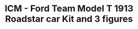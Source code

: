 ---
layout: product
title: "ICM - Ford Team Model T 1913 Roadstar car Kit and 3 figures"
price: "TBA" 
desc: "N/A"
img_path: "/assets/img/ICM24007.jpg"
brand: "N/A"
available: false
special_offer: false
new: false
soon: false
cat: "010000"
subcat: "013600"
subsubcat: "0N/A"
sifra: "ICM24007"
popular: false
---